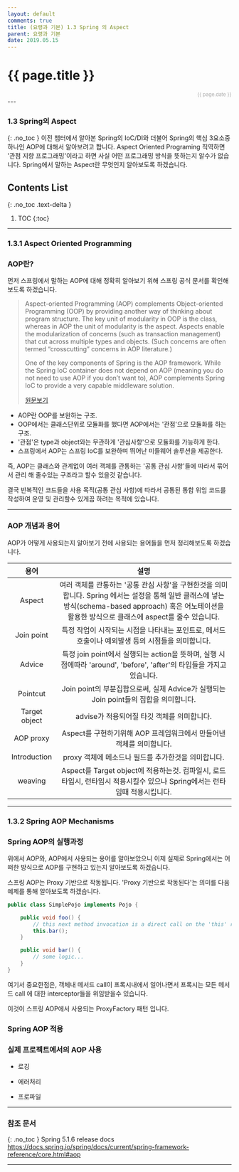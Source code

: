 ```yaml
---
layout: default
comments: true
title: (요령과 기본) 1.3 Spring 의 Aspect
parent: 요령과 기본
date: 2019.05.15
---
```


<h1>{{ page.title }}</h1>  
<div style="text-align:right; font-size:11px; color:#aaa">{{ page.date }} </div>
---

### 1.3 Spring의 Aspect
{: .no_toc }
이전 챕터에서 알아본 Spring의 IoC/DI와 더불어 Spring의 핵심 3요소중 하나인 AOP에 대해서 알아보려고 합니다. Aspect Oriented Programing 직역하면 '관점 지향 프로그래밍'이라고 하면 사실 어떤 프로그래밍 방식을 뜻하는지 알수가 없습니다. Spring에서 말하는 Aspect란 무엇인지 알아보도록 하겠습니다.

## Contents List
{: .no_toc .text-delta }

1. TOC
{:toc}

---

### 1.3.1 Aspect Oriented Programming
### AOP란?
먼저 스프링에서 말하는 AOP에 대해 정확히 알아보기 위해 스프링 공식 문서를 확인해보도록 하겠습니다.  

> Aspect-oriented Programming (AOP) complements Object-oriented Programming (OOP) by providing another way of thinking about program structure. The key unit of modularity in OOP is the class, whereas in AOP the unit of modularity is the aspect. Aspects enable the modularization of concerns (such as transaction management) that cut across multiple types and objects. (Such concerns are often termed “crosscutting” concerns in AOP literature.)  
>  
> One of the key components of Spring is the AOP framework. While the Spring IoC container does not depend on AOP (meaning you do not need to use AOP if you don’t want to), AOP complements Spring IoC to provide a very capable middleware solution.  
>  
> [원문보기](https://docs.spring.io/spring/docs/current/spring-framework-reference/core.html#aop)  

- AOP란 OOP를 보완하는 구조.
- OOP에서는 클래스단위로 모듈화를 했다면 AOP에서는 '관점'으로 모듈화를 하는 구조.
- '관점'은 type과 object와는 무관하게 '관심사항'으로 모듈화를 가능하게 한다.
- 스프링에서 AOP는 스프링 IoC를 보완하며 뛰어난 미들웨어 솔루션을 제공한다.
  
즉, AOP는 클래스와 관계없이 여러 객체를 관통하는 '공통 관심 사항'들에 따라서 묶어서 관리 해 줄수있는 구조라고 할수 있을것 같습니다.  

결국 반복적인 코드들을 사용 목적(공통 관심 사항)에 따라서 공통된 통합 위임 코드를 작성하여 운영 및 관리할수 있게끔 하려는 목적에 있습니다. 

---

### AOP 개념과 용어
AOP가 어떻게 사용되는지 알아보기 전에 사용되는 용어들을 먼저 정리해보도록 하겠습니다.  

|용어|설명|
|:--:|:--:|
|Aspect|여러 객체를 관통하는 '공통 관심 사항'을 구현한것을 의미합니다. Spring 에서는 설정을 통해 일반 클래스에 넣는 방식(schema-based approach) 혹은 어노테이션을 활용한 방식으로 클래스에 aspect를 줄수 있습니다.|
|Join point|특정 작업이 시작되는 시점을 나타내는 포인트로, 메서드 호출이나 예외발생 등의 시점들을 의미합니다.|
|Advice|특정 join point에서 실행되는 action을 뜻하며, 실행 시점에따라 'around', 'before', 'after'의 타입들을 가지고 있습니다.|
|Pointcut|Join point의 부분집합으로써, 실제 Advice가 실행되는 Join point들의 집합을 의미합니다.|
|Target object|advise가 적용되어질 타깃 객체를 의미합니다.|
|AOP proxy|Aspect를 구현하기위해 AOP 프레임워크에서 만들어낸 객체를 의미합니다.|
|Introduction|proxy 객체에 메소드나 필드를 추가한것을 의미합니다. |
|weaving|Aspect를 Target object에 적용하는것. 컴파일시, 로드타입시, 런타임시 적용시킬수 있으나 Spring에서는 런타임때 적용시킵니다.|

--- 

### 1.3.2 Spring AOP Mechanisms
### Spring AOP의 실행과정

위에서 AOP와, AOP에서 사용되는 용어를 알아보았으니 이제 실제로 Spring에서는 어떠한 방식으로 AOP를 구현하고 있는지 알아보도록 하겠습니다.  
  
스프링 AOP는 Proxy 기반으로 작동됩니다. 'Proxy 기반으로 작동된다'는 의미를 다음 예제를 통해 알아보도록 하겠습니다.  

```java
public class SimplePojo implements Pojo {

    public void foo() {
        // this next method invocation is a direct call on the 'this' reference
        this.bar();
    }

    public void bar() {
        // some logic...
    }
}
```

여기서 중요한점은, 객체내 메서드 call이 프록시내에서 일어나면서 프록시는 모든 메서드 call 에 대한 interceptor들을 위임받을수 있습니다. 

이것이 스프링 AOP에서 사용되는 ProxyFactory 패턴 입니다. 



### Spring AOP 적용



### 실제 프로젝트에서의 AOP 사용
- 로깅

- 에러처리

- 프로파일


--- 

### 참조 문서
{: .no_toc }
Spring 5.1.6 release docs  
<https://docs.spring.io/spring/docs/current/spring-framework-reference/core.html#aop>


---
